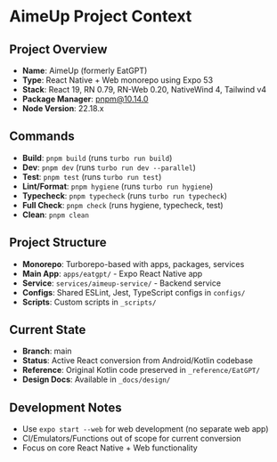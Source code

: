 # AimeUp Project Context

## Project Overview
- **Name**: AimeUp (formerly EatGPT)
- **Type**: React Native + Web monorepo using Expo 53
- **Stack**: React 19, RN 0.79, RN-Web 0.20, NativeWind 4, Tailwind v4
- **Package Manager**: pnpm@10.14.0
- **Node Version**: 22.18.x

## Commands
- **Build**: `pnpm build` (runs `turbo run build`)
- **Dev**: `pnpm dev` (runs `turbo run dev --parallel`)
- **Test**: `pnpm test` (runs `turbo run test`)
- **Lint/Format**: `pnpm hygiene` (runs `turbo run hygiene`)
- **Typecheck**: `pnpm typecheck` (runs `turbo run typecheck`)
- **Full Check**: `pnpm check` (runs hygiene, typecheck, test)
- **Clean**: `pnpm clean`

## Project Structure
- **Monorepo**: Turborepo-based with apps, packages, services
- **Main App**: `apps/eatgpt/` - Expo React Native app
- **Service**: `services/aimeup-service/` - Backend service
- **Configs**: Shared ESLint, Jest, TypeScript configs in `configs/`
- **Scripts**: Custom scripts in `_scripts/`

## Current State
- **Branch**: main
- **Status**: Active React conversion from Android/Kotlin codebase
- **Reference**: Original Kotlin code preserved in `_reference/EatGPT/`
- **Design Docs**: Available in `_docs/design/`

## Development Notes
- Use `expo start --web` for web development (no separate web app)
- CI/Emulators/Functions out of scope for current conversion
- Focus on core React Native + Web functionality